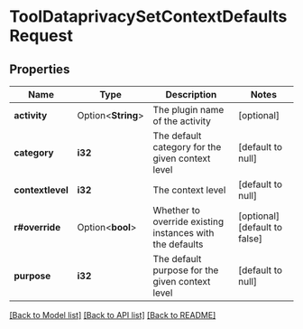 # ToolDataprivacySetContextDefaultsRequest

## Properties

Name | Type | Description | Notes
------------ | ------------- | ------------- | -------------
**activity** | Option<**String**> | The plugin name of the activity | [optional]
**category** | **i32** | The default category for the given context level | [default to null]
**contextlevel** | **i32** | The context level | [default to null]
**r#override** | Option<**bool**> | Whether to override existing instances with the defaults | [optional][default to false]
**purpose** | **i32** | The default purpose for the given context level | [default to null]

[[Back to Model list]](../README.md#documentation-for-models) [[Back to API list]](../README.md#documentation-for-api-endpoints) [[Back to README]](../README.md)


